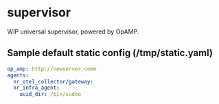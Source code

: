 # supervisor

WIP universal supervisor, powered by OpAMP.

## Sample default static config (/tmp/static.yaml)

```yaml
op_amp: http://newserver.comm
agents:
  nr_otel_collector/gateway:
  nr_infra_agent:
    uuid_dir: /bin/sudoo
```
